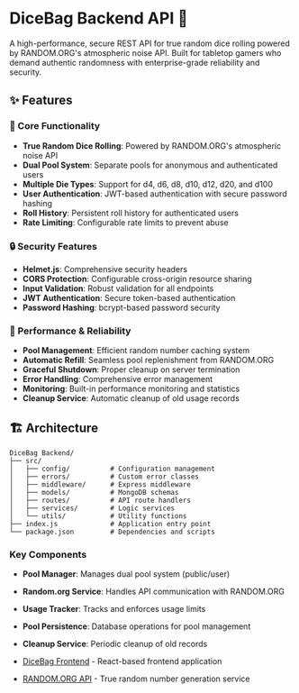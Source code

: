 # DiceBag Backend API 🎲

A high-performance, secure REST API for true random dice rolling powered by RANDOM.ORG's atmospheric noise API. Built for tabletop gamers who demand authentic randomness with enterprise-grade reliability and security.

## ✨ Features

### 🎯 Core Functionality

- **True Random Dice Rolling**: Powered by RANDOM.ORG's atmospheric noise API
- **Dual Pool System**: Separate pools for anonymous and authenticated users
- **Multiple Die Types**: Support for d4, d6, d8, d10, d12, d20, and d100
- **User Authentication**: JWT-based authentication with secure password hashing
- **Roll History**: Persistent roll history for authenticated users
- **Rate Limiting**: Configurable rate limits to prevent abuse

### 🔒 Security Features

- **Helmet.js**: Comprehensive security headers
- **CORS Protection**: Configurable cross-origin resource sharing
- **Input Validation**: Robust validation for all endpoints
- **JWT Authentication**: Secure token-based authentication
- **Password Hashing**: bcrypt-based password security

### 🚀 Performance & Reliability

- **Pool Management**: Efficient random number caching system
- **Automatic Refill**: Seamless pool replenishment from RANDOM.ORG
- **Graceful Shutdown**: Proper cleanup on server termination
- **Error Handling**: Comprehensive error management
- **Monitoring**: Built-in performance monitoring and statistics
- **Cleanup Service**: Automatic cleanup of old usage records

## 🏗️ Architecture

```
DiceBag Backend/
├── src/
│   ├── config/          # Configuration management
│   ├── errors/          # Custom error classes
│   ├── middleware/      # Express middleware
│   ├── models/          # MongoDB schemas
│   ├── routes/          # API route handlers
│   ├── services/        # Logic services
│   └── utils/           # Utility functions
├── index.js             # Application entry point
└── package.json         # Dependencies and scripts
```

### Key Components

- **Pool Manager**: Manages dual pool system (public/user)
- **Random.org Service**: Handles API communication with RANDOM.ORG
- **Usage Tracker**: Tracks and enforces usage limits
- **Pool Persistence**: Database operations for pool management
- **Cleanup Service**: Periodic cleanup of old records

- [DiceBag Frontend](https://github.com/your-org/dicebag-frontend) - React-based frontend application
- [RANDOM.ORG API](https://api.random.org/) - True random number generation service
